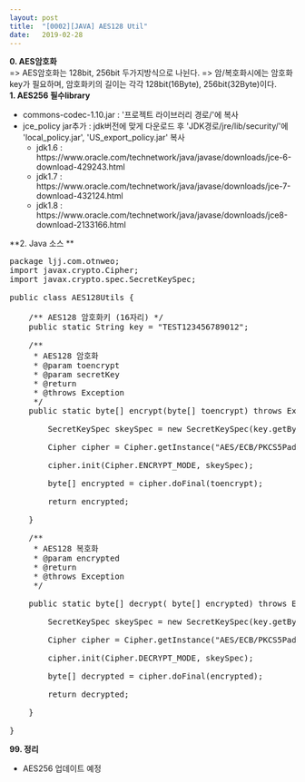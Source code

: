 ```yaml
---
layout: post
title:  "[0002][JAVA] AES128 Util"
date:   2019-02-28
---
```


**0. AES암호화**
<br>
=> AES암호화는 128bit, 256bit 두가지방식으로 나뉜다.
=> 암/복호화시에는 암호화key가 필요하며, 암호화키의 길이는 각각 128bit(16Byte), 256bit(32Byte)이다.
<br>
**1. AES256 필수library**
<ul class="circle lm20">
  <li>commons-codec-1.10.jar : '프로젝트 라이브러리 경로/'에 복사</li>
  <li>jce_policy jar추가 : jdk버전에 맞게 다운로드 후 'JDK경로/jre/lib/security/'에 'local_policy.jar', 'US_export_policy.jar' 복사
    <ul class="disc lm30">
	<li>jdk1.6 : https://www.oracle.com/technetwork/java/javase/downloads/jce-6-download-429243.html</li>
	<li>jdk1.7 : https://www.oracle.com/technetwork/java/javase/downloads/jce-7-download-432124.html</li>
	<li>jdk1.8 : https://www.oracle.com/technetwork/java/javase/downloads/jce8-download-2133166.html</li>
    </ul>
  </li>
</ul>

**2. Java 소스 **
<pre class="prettyprint">
package ljj.com.otnweo;
import javax.crypto.Cipher;
import javax.crypto.spec.SecretKeySpec;

public class AES128Utils {
	
	/** AES128 암호화키 (16자리) */
	public static String key = "TEST123456789012";
	
	/**
	 * AES128 암호화
	 * @param toencrypt
	 * @param secretKey
	 * @return
	 * @throws Exception
	 */
    public static byte[] encrypt(byte[] toencrypt) throws Exception {

        SecretKeySpec skeySpec = new SecretKeySpec(key.getBytes("UTF-8"), "AES");

        Cipher cipher = Cipher.getInstance("AES/ECB/PKCS5Padding");

        cipher.init(Cipher.ENCRYPT_MODE, skeySpec);

        byte[] encrypted = cipher.doFinal(toencrypt);

        return encrypted;

    }
    
    /**
     * AES128 복호화
     * @param encrypted
     * @return
     * @throws Exception
     */
     
    public static byte[] decrypt( byte[] encrypted) throws Exception {

        SecretKeySpec skeySpec = new SecretKeySpec(key.getBytes("UTF-8"), "AES");

        Cipher cipher = Cipher.getInstance("AES/ECB/PKCS5Padding");

        cipher.init(Cipher.DECRYPT_MODE, skeySpec);

        byte[] decrypted = cipher.doFinal(encrypted);

        return decrypted;

    }    

}
</pre>

**99. 정리**
<ul class="circle lm20">
  <li>AES256 업데이트 예정</li>
</ul>
